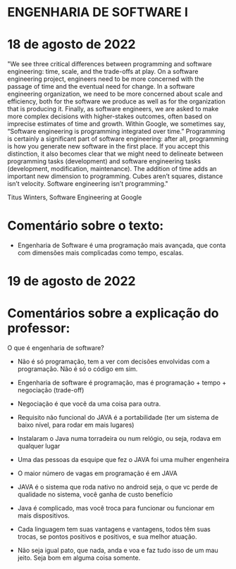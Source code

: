 # ENGENHARIA DE SOFTWARE I
# 18 de agosto de 2022

"We see three critical differences between programming and software engineering: time, scale, and the trade-offs at play. On a software engineering project, engineers need to be more concerned with the passage of time and the eventual need for change. In a software engineering organization, we need to be more concerned about scale and efficiency, both for the software we produce as well as for the organization that is producing it. Finally, as software engineers, we are asked to make more complex decisions with higher-stakes outcomes, often based on imprecise estimates of time and growth. Within Google, we sometimes say, “Software engineering is programming integrated over time.” Programming is certainly a significant part of software engineering: after all, programming is how you generate new software in the first place. If you accept this distinction, it also becomes clear that we might need to delineate between programming tasks (development) and software engineering tasks (development, modification, maintenance). The addition of time adds an important new dimension to programming. Cubes aren’t squares, distance isn’t velocity. Software engineering isn’t programming."

Titus Winters, Software Engineering at Google

# Comentário sobre o texto: 

- Engenharia de Software é uma programação mais avançada, que conta com dimensões mais complicadas como tempo, escalas.

# 19 de agosto de 2022

# Comentários sobre a explicação do professor:

O que é engenharia de software?

- Não é só programação, tem a ver com decisões envolvidas com a programação. Não é só o código em sim.

- Engenharia de software é programação, mas é programação + tempo + negociação (trade-off)

- Negociação é que você da uma coisa para outra.

- Requisito não funcional do JAVA é a portabilidade (ter um sistema de baixo nível, para rodar em mais lugares)

- Instalaram o Java numa torradeira ou num relógio, ou seja, rodava em qualquer lugar

- Uma das pessoas da esquipe que fez o JAVA foi uma mulher engenheira

- O maior número de vagas em programação é em JAVA

- JAVA é o sistema que roda nativo no android seja, o que vc perde de qualidade no sistema, você ganha de custo benefício

- Java é complicado, mas você troca para funcionar ou funcionar em mais dispositivos.

- Cada linguagem tem suas vantagens e vantagens, todos têm suas trocas, se pontos positivos e positivos, e sua melhor atuação.

- Não seja igual pato, que nada, anda e voa e faz tudo isso de um mau jeito. Seja bom em alguma coisa somente.
